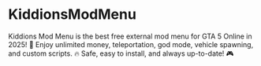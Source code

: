 # KiddionsModMenu
Kiddions Mod Menu is the best free external mod menu for GTA 5 Online in 2025! 🚀 Enjoy unlimited money, teleportation, god mode, vehicle spawning, and custom scripts. 🔥 Safe, easy to install, and always up-to-date! 🎮
